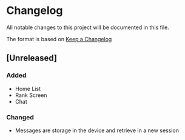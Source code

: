 # Changelog
All notable changes to this project will be documented in this file.

The format is based on [Keep a Changelog](https://keepachangelog.com/en/1.0.0/)

## [Unreleased]

### Added
- Home List
- Rank Screen
- Chat

### Changed
- Messages are storage in the device and retrieve in a new session